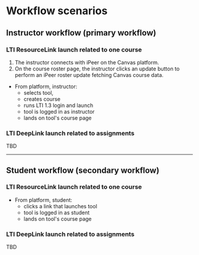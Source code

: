 # Workflow scenarios

## Instructor workflow (primary workflow)

### LTI ResourceLink launch related to one course

1. The instructor connects with iPeer on the Canvas platform.
2. On the course roster page, the instructor clicks an update button to perform an iPeer roster update fetching Canvas course data.

- From platform, instructor:
    - selects tool,
    - creates course
    - runs LTI 1.3 login and launch
    - tool is logged in as instructor
    - lands on tool's course page

### LTI DeepLink launch related to assignments

TBD

---

## Student workflow (secondary workflow)

### LTI ResourceLink launch related to one course

- From platform, student:
    - clicks a link that launches tool
    - tool is logged in as student
    - lands on tool's course page

### LTI DeepLink launch related to assignments

TBD
